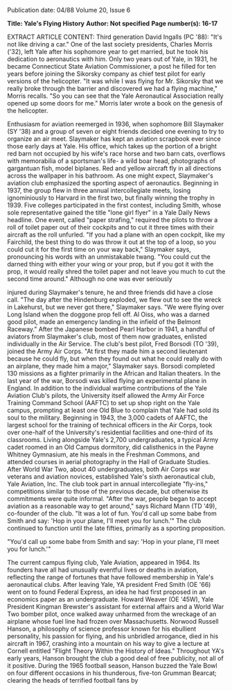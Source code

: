 Publication date: 04/88
Volume 20, Issue 6

**Title: Yale's Flying History**
**Author: Not specified**
**Page number(s): 16-17**

EXTRACT ARTICLE CONTENT:
Third generation David Ingalls (PC '88): "It's not like driving a car."
One of the last society presidents, 
Charles Morris ('32), left Yale after his 
sophomore year to get married, but he 
took his dedication to aeronautics with 
him. Only two years out of Yale, in 
1931, he became Connecticut State 
Aviation Commissioner, a post he 
filled for ten years before joining the 
Sikorsky company as chief test pilot for 
early versions of the helicopter. "It was 
while I was flying for Mr. Sikorsky 
that we really broke through the 
barrier and discovered we had a flying 
machine," Morris recalls. "So you can 
see that the Yale Aeronautical Association really opened up some doors for 
me." Morris later wrote a book on the 
genesis of the helicopter.


Enthusiasm for aviation reemerged in 
1936, 
when 
sophomore 
Bill 
Slaymaker (SY '38) and a group of 
seven or eight friends decided one 
evening to try to organize an air meet. 
Slaymaker has kept an aviation scrapbook ever since those early days at 
Yale. His office, which takes up the 
portion of a bright red barn not 
occupied by his wife's race horse and 
two barn 
cats, 
overflows with 
memorabilia of a sportsman's life- a 
wild 
boar head, 
photographs of 
gargantuan fish, model biplanes. Red 
and yellow aircraft fly in all directions 
across the wallpaper in his bathroom. 
As one might expect, Slaymaker's 
aviation club emphasized the sporting 
aspect of aeronautics. Beginning in 
1937, the group flew in three annual 
intercollegiate 
meets, 
losing ignominiously to Harvard in the first two, 
but finally winning the trophy in 1939. 
Five colleges participated in the first 
contest, including Smith, whose sole 
representative gained the title "lone girl 
flyer" in a Yale Daily News headline. 
One event, called "paper strafing," 
required the pilots to throw a roll of 
toilet paper out of their cockpits and to 
cut it three times with their aircraft as 
the roll unfurled. "If you had a plane 
with an open cockpit, like my Fairchild, the best thing to do was throw it 
out at the top of a loop, so you could 
cut it for the first time on your way 
back," Slaymaker says, pronouncing 
his words with an unmistakable twang. 
"You could cut the darned thing with 
either your wing or your prop, but if 
you got it with the prop, it would really 
shred the toilet paper and not leave you 
much to cut the second time around." 
Although no one was ever seriously 


injured during Slaymaker's tenure, he 
and three friends did have a close call. 
"The day after the Hindenburg exploded, we flew out to see the wreck in 
Lakehurst, but we never got there," 
Slaymaker says. "We were flying over 
Long Island when the doggone prop 
fell off. Al Oiss, who was a darned 
good 
pilot, 
made an emergency 
landing in the infield of the Belmont 
Raceway." 
After the Japanese bombed Pearl 
Harbor in 1941, a handful of aviators 
from Slaymaker's club, most of them 
now graduates, enlisted individually in 
the Air Service. The club's best pilot, 
Fred Borsodi (TO '39), joined the 
Army Air Corps. "At first they made 
him a second lieutenant because he 
could fly, but when they found out 
what he could really do with an 
airplane, they made him a major," 
Slaymaker says. Borsodi completed 
130 
missions as a 
fighter 
primarily in the African and Italian 
theaters. In the last year of the war, 
Borsodi was killed flying an experimental plane in England. 
In addition 
to the 
individual 
wartime contributions of the Yale 
Aviation Club's pilots, the University 
itself allowed the Army Air Force 
Training Command School (AAFTC) 
to set up shop right on the Yale 
campus, prompting at least one Old 
Blue to complain that Yale had sold its 
soul to the military. Beginning in 
1943, the 3,000 cadets of AAFTC, the 
largest school for the training of 
technical officers in the Air Corps, 
took over one-half of the University's 
residential facilities and one-third of its 
classrooms. Living alongside Yale's 
2,700 undergraduates, a typical Army 
cadet roomed in an Old Campus 
dormitory, did calisthenics in the 
Payne Whitney Gymnasium, ate his 
meals in the Freshman Commons, and 
attended courses in aerial photography 
in the Hall of Graduate Studies. 
After World War Two, about 40 
undergraduates, both Air Corps war 
veterans and aviation novices, established Yale's sixth aeronautical club, 
Yale Aviation, Inc. The club took part 
in annual intercollegiate "fly-ins," 
competitions similar to those of the 
previous decade, but otherwise its 
commitments were quite informal. 
"After the war, people began to accept 
aviation as a reasonable way to get 
around," says Richard Mann (TD '49), 
co-founder of the club. "It was a lot of 
fun. You'd call up some babe from 
Smith and say: 'Hop in your plane, I'll 
meet you for lunch.'" The club continued to function until the late fifties, 
primarily as a sporting proposition.


"You'd call up some 
babe from Smith and 
say: 'Hop in your 
plane, I'll meet you 
for lunch.'"


The current campus flying club, 
Yale Aviation, appeared in 1964. Its 
founders have all had unusually eventful lives or deaths in aviation, 
reflecting the range of fortunes that 
have followed membership in Yale's 
aeronautical clubs. After leaving Yale, 
YA president Fred Smith (OE '66) went 
on to found Federal Express, an idea 
he had first proposed in an economics 
paper as an undergraduate. Howard 
Weaver (OE '45W), Yale President 
Kingman 
Brewster's 
assistant 
for 
external affairs and a World War Two 
bomber pilot, once walked away unharmed from the wreckage of an 
airplane whose fuel line had frozen 
over Massachusetts. Norwood Russell 
Hanson, 
a 
philosophy of science 
professor known for his ebullient 
personality, his passion for flying, and 
his unbridled arrogance, died in his 
aircraft in 1967, crashing into a 
mountain on his way to give a lecture 
at Cornell entitled "Flight Theory 
Within the History of Ideas." 
Throughout YA's early years, 
Hanson brought the club a good deal 
of free publicity, not all of it positive. 
During the 1965 football season, Hanson buzzed the Yale Bowl on four 
different occasions in his thunderous, 
five-ton Grumman Bearcat; clearing 
the heads of terrified football fans by
